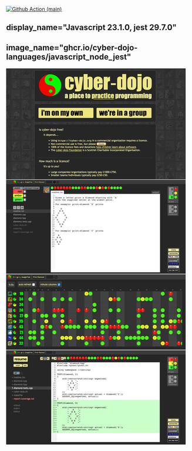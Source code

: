 [![Github Action (main)](https://github.com/cyber-dojo-languages/javascript-jest/actions/workflows/main.yml/badge.svg)](https://github.com/cyber-dojo-languages/javascript-jest/actions)

## display_name="Javascript 23.1.0, jest 29.7.0"
## image_name="ghcr.io/cyber-dojo-languages/javascript_node_jest"

![cyber-dojo.org home page](https://github.com/cyber-dojo/cyber-dojo/blob/master/shared/home_page_snapshot.png)
